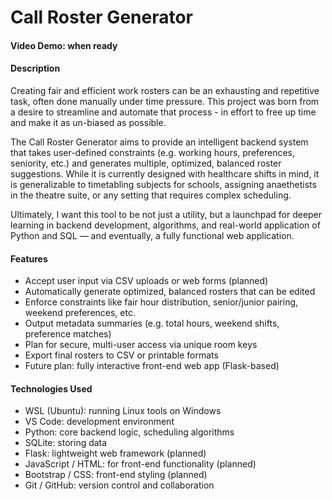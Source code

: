 # Call Roster Generator

#### Video Demo: <URL here> when ready

#### Description

Creating fair and efficient work rosters can be an exhausting and repetitive task, often done manually under time pressure. This project was born from a desire to streamline and automate that process - in effort to free up time and make it as un-biased as possible.

The Call Roster Generator aims to provide an intelligent backend system that takes user-defined constraints (e.g. working hours, preferences, seniority, etc.) and generates multiple, optimized, balanced roster suggestions. While it is currently designed with healthcare shifts in mind, it is generalizable to timetabling subjects for schools, assigning anaethetists in the theatre suite, or any setting that requires complex scheduling.

Ultimately, I want this tool to be not just a utility, but a launchpad for deeper learning in backend development, algorithms, and real-world application of Python and SQL — and eventually, a fully functional web application.

#### Features

- Accept user input via CSV uploads or web forms (planned)
- Automatically generate optimized, balanced rosters that can be edited
- Enforce constraints like fair hour distribution, senior/junior pairing, weekend preferences, etc.
- Output metadata summaries (e.g. total hours, weekend shifts, preference matches)
- Plan for secure, multi-user access via unique room keys
- Export final rosters to CSV or printable formats
- Future plan: fully interactive front-end web app (Flask-based)

#### Technologies Used

- WSL (Ubuntu): running Linux tools on Windows
- VS Code: development environment
- Python: core backend logic, scheduling algorithms
- SQLite: storing data
- Flask: lightweight web framework (planned)
- JavaScript / HTML: for front-end functionality (planned)
- Bootstrap / CSS: front-end styling (planned)
- Git / GitHub: version control and collaboration
